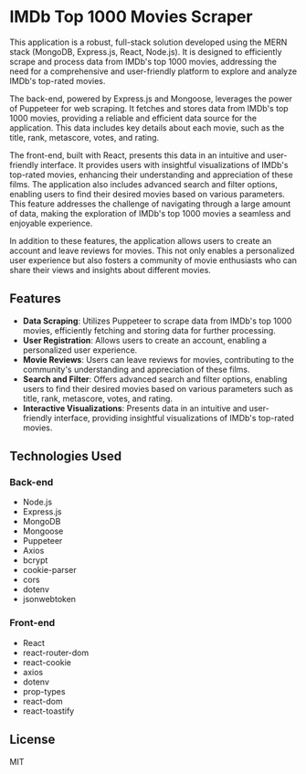 # IMDb Top 1000 Movies Scraper

This application is a robust, full-stack solution developed using the MERN stack (MongoDB, Express.js, React, Node.js). It is designed to efficiently scrape and process data from IMDb's top 1000 movies, addressing the need for a comprehensive and user-friendly platform to explore and analyze IMDb's top-rated movies.

The back-end, powered by Express.js and Mongoose, leverages the power of Puppeteer for web scraping. It fetches and stores data from IMDb's top 1000 movies, providing a reliable and efficient data source for the application. This data includes key details about each movie, such as the title, rank, metascore, votes, and rating.

The front-end, built with React, presents this data in an intuitive and user-friendly interface. It provides users with insightful visualizations of IMDb's top-rated movies, enhancing their understanding and appreciation of these films. The application also includes advanced search and filter options, enabling users to find their desired movies based on various parameters. This feature addresses the challenge of navigating through a large amount of data, making the exploration of IMDb's top 1000 movies a seamless and enjoyable experience.

In addition to these features, the application allows users to create an account and leave reviews for movies. This not only enables a personalized user experience but also fosters a community of movie enthusiasts who can share their views and insights about different movies.

## Features

- **Data Scraping**: Utilizes Puppeteer to scrape data from IMDb's top 1000 movies, efficiently fetching and storing data for further processing.
- **User Registration**: Allows users to create an account, enabling a personalized user experience.
- **Movie Reviews**: Users can leave reviews for movies, contributing to the community's understanding and appreciation of these films.
- **Search and Filter**: Offers advanced search and filter options, enabling users to find their desired movies based on various parameters such as title, rank, metascore, votes, and rating.
- **Interactive Visualizations**: Presents data in an intuitive and user-friendly interface, providing insightful visualizations of IMDb's top-rated movies.

## Technologies Used

### Back-end

- Node.js
- Express.js
- MongoDB
- Mongoose
- Puppeteer
- Axios
- bcrypt
- cookie-parser
- cors
- dotenv
- jsonwebtoken

### Front-end

- React
- react-router-dom
- react-cookie
- axios
- dotenv
- prop-types
- react-dom
- react-toastify

## License

MIT
